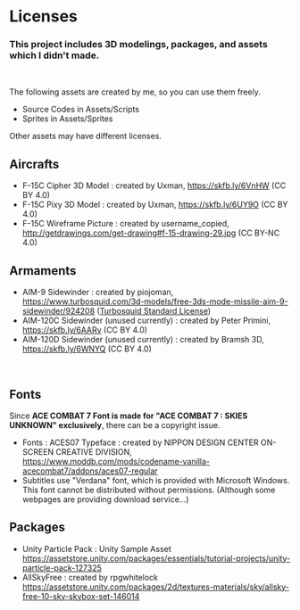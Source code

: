 # Licenses

### This project includes 3D modelings, packages, and assets which I didn't made.

<br>

The following assets are created by me, so you can use them freely.

- Source Codes in Assets/Scripts
- Sprites in Assets/Sprites

Other assets may have different licenses.

## Aircrafts

- F-15C Cipher 3D Model : created by Uxman, https://skfb.ly/6VnHW (CC BY 4.0)
- F-15C Pixy 3D Model : created by Uxman, https://skfb.ly/6UY9O (CC BY 4.0)
- F-15C Wireframe Picture : created by username_copied, http://getdrawings.com/get-drawing#f-15-drawing-29.jpg (CC BY-NC 4.0)

## Armaments

- AIM-9 Sidewinder : created by piojoman, https://www.turbosquid.com/3d-models/free-3ds-mode-missile-aim-9-sidewinder/924208 ([Turbosquid Standard License](https://blog.turbosquid.com/turbosquid-3d-model-license/))
- AIM-120C Sidewinder (unused currently) : created by Peter Primini, https://skfb.ly/6AARv (CC BY 4.0)
- AIM-120D Sidewinder (unused currently) : created by Bramsh 3D, https://skfb.ly/6WNYQ (CC BY 4.0)

<br>

## Fonts

Since **ACE COMBAT 7 Font is made for "ACE COMBAT 7 : SKIES UNKNOWN" exclusively**, there can be a copyright issue.
- Fonts : ACES07 Typeface : created by NIPPON DESIGN CENTER ON-SCREEN CREATIVE DIVISION, https://www.moddb.com/mods/codename-vanilla-acecombat7/addons/aces07-regular
- Subtitles use "Verdana" font, which is provided with Microsoft Windows. This font cannot be distributed without permissions. 
(Although some webpages are providing download service...)

## Packages

- Unity Particle Pack : Unity Sample Asset https://assetstore.unity.com/packages/essentials/tutorial-projects/unity-particle-pack-127325
- AllSkyFree : created by rpgwhitelock https://assetstore.unity.com/packages/2d/textures-materials/sky/allsky-free-10-sky-skybox-set-146014
#

